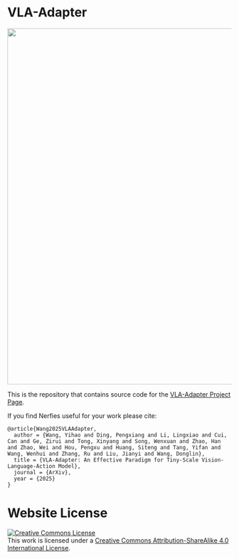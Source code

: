 # VLA-Adapter

<p align="center">
    <img src="https://huggingface.co/datasets/VLA-Adapter/Figures/resolve/main/Logo.png" width="800"/>
<p>

This is the repository that contains source code for the [VLA-Adapter Project Page](https://vla-adapter.github.io/).

If you find Nerfies useful for your work please cite:
```
@article{Wang2025VLAAdapter,
  author = {Wang, Yihao and Ding, Pengxiang and Li, Lingxiao and Cui, Can and Ge, Zirui and Tong, Xinyang and Song, Wenxuan and Zhao, Han and Zhao, Wei and Hou, Pengxu and Huang, Siteng and Tang, Yifan and Wang, Wenhui and Zhang, Ru and Liu, Jianyi and Wang, Donglin},
  title = {VLA-Adapter: An Effective Paradigm for Tiny-Scale Vision-Language-Action Model},
  journal = {ArXiv},
  year = {2025}
}

```

# Website License
<a rel="license" href="http://creativecommons.org/licenses/by-sa/4.0/"><img alt="Creative Commons License" style="border-width:0" src="https://i.creativecommons.org/l/by-sa/4.0/88x31.png" /></a><br />This work is licensed under a <a rel="license" href="http://creativecommons.org/licenses/by-sa/4.0/">Creative Commons Attribution-ShareAlike 4.0 International License</a>.
